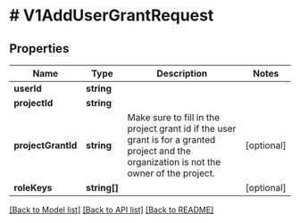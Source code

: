 # # V1AddUserGrantRequest

## Properties

Name | Type | Description | Notes
------------ | ------------- | ------------- | -------------
**userId** | **string** |  |
**projectId** | **string** |  |
**projectGrantId** | **string** | Make sure to fill in the project grant id if the user grant is for a granted project and the organization is not the owner of the project. | [optional]
**roleKeys** | **string[]** |  | [optional]

[[Back to Model list]](../../README.md#models) [[Back to API list]](../../README.md#endpoints) [[Back to README]](../../README.md)
